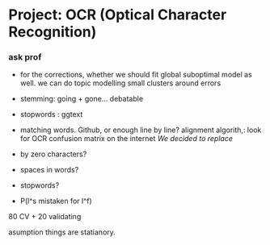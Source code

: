# Project: OCR (Optical Character Recognition) 

### ask prof

+ for the corrections, whether we should fit global suboptimal model as well.
we can do topic modelling small clusters around errors

+ stemming: going + gone... debatable
+ stopwords : ggtext


+ matching words. Github, or enough line by line? alignment algorith,: 
look for OCR confusion matrix on the internet 
*We decided to replace*

+ by zero characters?

+ spaces in words?
 
+ stopwords?

+ P(l^s mistaken for l^f)


80 CV + 20 validating

asumption things are statianory.


